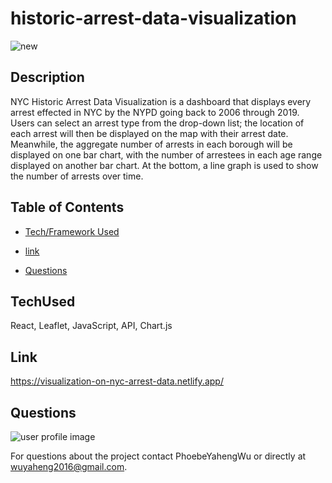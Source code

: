 # historic-arrest-data-visualization

![new](https://user-images.githubusercontent.com/52837649/93633434-f94d9300-f9bc-11ea-841e-56905a1d6665.gif)

## Description
NYC Historic Arrest Data Visualization is a dashboard that displays every arrest effected in NYC by the NYPD going back to 2006 through 2019. Users can select an arrest type from the drop-down list; the location of each arrest will then be displayed on the map with their arrest date. Meanwhile, the aggregate number of arrests in each borough will be displayed on one bar chart, with the number of arrestees in each age range displayed on another bar chart. At the bottom, a line graph is used to show the number of arrests over time.

## Table of Contents

* [Tech/Framework Used](#TechUsed)

* [link](#Link)

* [Questions](#Questions)

## TechUsed
React, Leaflet, JavaScript, API, Chart.js

## Link
https://visualization-on-nyc-arrest-data.netlify.app/

## Questions
![user profile image](https://avatars0.githubusercontent.com/u/52837649?v=4)

For questions about the project contact PhoebeYahengWu or directly at wuyaheng2016@gmail.com.


